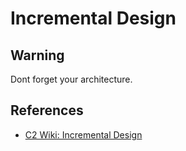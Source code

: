 # Incremental Design

## Warning

Dont forget your architecture.

## References

* [C2 Wiki: Incremental Design](https://c2.com/cgi/wiki?IncrementalDesign)
